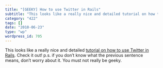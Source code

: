 ```yaml
---
title: "[GEEKY] How to use Twitter in Rails"
subtitle: "This looks like a really nice and detailed tutorial on how to use Twitter in Rails"
category: "422"
tags: []
date: "2010-06-23"
type: "wp"
wordpress_id: 705
---
```

This looks like a really nice and detailed [tutorial on how to use Twitter in Rails](http://pedromtavares.wordpress.com/2010/06/21/integrating-rails-with-twitter/). Check it out! p.s. if you don’t know what the previous sentence means, don’t worry about it. You must not really be geeky.